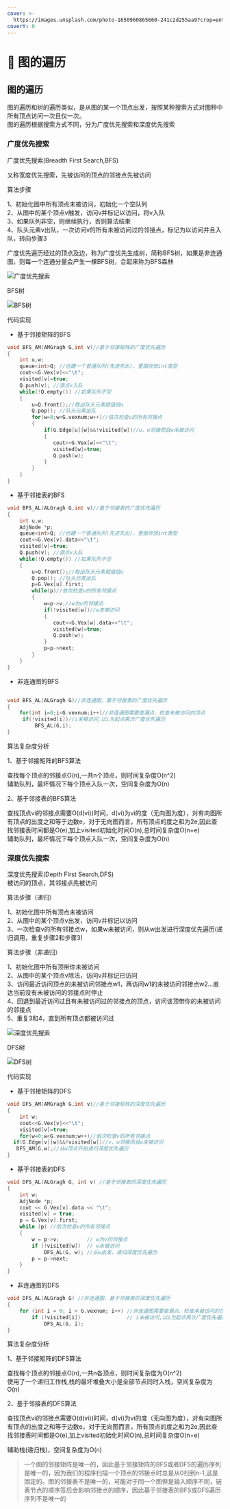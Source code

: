 ```yaml
---
cover: >-
  https://images.unsplash.com/photo-1650960865660-241c2d255aa9?crop=entropy&cs=tinysrgb&fm=jpg&ixid=MnwxOTcwMjR8MHwxfHJhbmRvbXx8fHx8fHx8fDE2NTMwOTcxNTk&ixlib=rb-1.2.1&q=80
coverY: 0
---
```


# 🚎 图的遍历

## 图的遍历

图的遍历和树的遍历类似，是从图的某一个顶点出发，按照某种搜索方式对图种中所有顶点访问一次且仅一次。\
图的遍历根据搜索方式不同，分为广度优先搜索和深度优先搜索

### 广度优先搜索

广度优先搜索(Breadth First Search,BFS)

又称宽度优先搜索，先被访问的顶点的邻接点先被访问

算法步骤

1、初始化图中所有顶点未被访问，初始化一个空队列\
2、从图中的某个顶点v触发，访问v并标记以访问，将v入队\
3、如果队列非空，则继续执行，否则算法结束\
4、队头元素v出队，一次访问v的所有未被访问过的邻接点，标记为以访问并且入队，转向步骤3

广度优先遍历经过的顶点及边，称为广度优先生成树，简称BFS树，如果是非连通图，则每一个连通分量会产生一棵BFS树，合起来称为BFS森林

![广度优先搜索](<../../../.gitbook/assets/屏幕截图 2022-05-21 085842.jpg>)

BFS树

![BFS树](<../../../.gitbook/assets/屏幕截图 2022-05-21 090006.jpg>)

代码实现

* 基于邻接矩阵的BFS

```cpp
void BFS_AM(AMGragh G,int v)//基于邻接矩阵的广度优先遍历
{
    int u,w;
    queue<int>Q; //创建一个普通队列(先进先出)，里面存放int类型
    cout<<G.Vex[v]<<"\t";
    visited[v]=true;
    Q.push(v); //源点v入队
    while(!Q.empty()) //如果队列不空
    {
        u=Q.front();//取出队头元素赋值给u
        Q.pop(); //队头元素出队
        for(w=0;w<G.vexnum;w++)//依次检查u的所有邻接点
        {
            if(G.Edge[u][w]&&!visited[w])//u、w邻接而且w未被访问
            {
               cout<<G.Vex[w]<<"\t";
               visited[w]=true;
               Q.push(w);
            }
        }
    }
}
```

* 基于邻接表的BFS

```cpp
void BFS_AL(ALGragh G,int v)//基于邻接表的广度优先遍历
{
    int u,w;
    AdjNode *p;
    queue<int>Q; //创建一个普通队列(先进先出)，里面存放int类型
    cout<<G.Vex[v].data<<"\t";
    visited[v]=true;
    Q.push(v); //源点v入队
    while(!Q.empty()) //如果队列不空
    {
        u=Q.front();//取出队头元素赋值给u
        Q.pop(); //队头元素出队
        p=G.Vex[u].first;
        while(p)//依次检查u的所有邻接点
        {
            w=p->v;//w为u的邻接点
            if(!visited[w])//w未被访问
            {
               cout<<G.Vex[w].data<<"\t";
               visited[w]=true;
               Q.push(w);
            }
            p=p->next;
        }
    }
}
```

* 非连通图的BFS

```cpp

void BFS_AL(ALGragh G)//非连通图，基于邻接表的广度优先遍历
{
    for(int i=0;i<G.vexnum;i++)//非连通图需要查漏点，检查未被访问的顶点
     if(!visited[i])//i未被访问,以i为起点再次广度优先遍历
         BFS_AL(G,i);
}
```

算法复杂度分析

1、基于邻接矩阵的BFS算法

查找每个顶点的邻接点O(n),一共n个顶点，则时间复杂度O(n^2)\
辅助队列，最坏情况下每个顶点入队一次，空间复杂度为O(n)

2、基于邻接表的BFS算法

查找顶点vi的邻接点需要O(d(vi))时间，d(vi)为vi的度（无向图为度），对有向图所有顶点的出度之和等于边数e，对于无向图而言，所有顶点的度之和为2e,因此查找邻接表时间都是O(e),加上visited初始化时间O(n),总时间复杂度O(n+e)\
辅助队列，最坏情况下每个顶点入队一次，空间复杂度为O(n)

### 深度优先搜索

深度优先搜索(Depth FIrst Search,DFS)\
被访问的顶点，其邻接点先被访问

算法步骤（递归）

1、初始化图中所有顶点未被访问\
2、从图中的某个顶点v出发，访问v并标记以访问\
3、一次检查v的所有邻接点w，如果w未被访问，则从w出发进行深度优先遍历(递归调用，重复步骤2和步骤3)

算法步骤（非递归）

1、初始化图中所有顶带你未被访问\
2、从图中的某个顶点v除法，访问v并标记已访问\
3、访问最近访问顶点的未被访问邻接点w1，再访问w1的未被访问邻接点w2...直达当前没有未被访问的邻接点时停止\
4、回退到最近访问过且有未被访问过的邻接点的顶点，访问该顶带你的未被访问的邻接点\
5、重复3和4，直到所有顶点都被访问过

![深度优先搜索](<../../../.gitbook/assets/屏幕截图 2022-05-21 092328.jpg>)

DFS树

![DFS树](<../../../.gitbook/assets/屏幕截图 2022-05-21 092417.jpg>)

代码实现

* 基于邻接矩阵的DFS

```cpp
void DFS_AM(AMGragh G,int v)//基于邻接矩阵的深度优先遍历
{
    int w;
    cout<<G.Vex[v]<<"\t";
    visited[v]=true;
    for(w=0;w<G.vexnum;w++)//依次检查v的所有邻接点
  if(G.Edge[v][w]&&!visited[w])//v、w邻接而且w未被访问
   DFS_AM(G,w);//从w顶点开始递归深度优先遍历
}
```

* 基于邻接表的DFS

```cpp
void DFS_AL(ALGragh G, int v) //基于邻接表的深度优先遍历
{
    int w;
    AdjNode *p;
    cout << G.Vex[v].data << "\t";
    visited[v] = true;
    p = G.Vex[v].first;
    while (p) //依次检查v的所有邻接点
    {
        w = p->v;         // w为v的邻接点
        if (!visited[w])  // w未被访问
            DFS_AL(G, w); //从w出发，递归深度优先遍历
        p = p->next;
    }
}
```

* 非连通图的DFS

```cpp
void DFS_AL(ALGragh G) //非连通图，基于邻接表的深度优先遍历
{
    for (int i = 0; i < G.vexnum; i++) //非连通图需要查漏点，检查未被访问的顶点
        if (!visited[i])               // i未被访问,以i为起点再次广度优先遍历
            DFS_AL(G, i);
}
```

算法复杂度分析

1、基于邻接矩阵的DFS算法

查找每个顶点的邻接点O(n),一共n各顶点，则时间复杂度为O(n^2)\
使用了一个递归工作栈,栈的最坏堆叠大小是全部节点同时入栈，空间复杂度为O(n)

2、基于邻接表的DFS算法

查找顶点vi的邻接点需要O(d(vi))时间，d(vi)为vi的度（无向图为度），对有向图所有顶点的出度之和等于边数e，对于无向图而言，所有顶点的度之和为2e,因此查找邻接表时间都是O(e),加上visited初始化时间O(n),总时间复杂度O(n+e)

辅助栈(递归栈)，空间复杂度为O(n)

> 一个图的邻接矩阵是唯一的，因此基于邻接矩阵的BFS或者DFS的遍历序列是唯一的，因为我们的程序扫描一个顶点的邻接点时总是从0扫到n-1,这是固定的。图的邻接表不是唯一的，可能对于同一个图但是输入顺序不同，链表节点的顺序签后会影响邻接点的顺序，因此基于邻接表的BFS或DFS遍历序列不是唯一的
